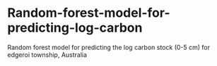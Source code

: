 # Random-forest-model-for-predicting-log-carbon
Random forest model for predicting the log carbon stock (0-5 cm) for edgeroi township, Australia
